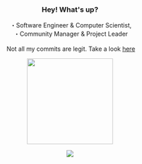 <div align="center">

### Hey! What's up?

&nbsp;・Software Engineer & Computer Scientist,<br> 
&nbsp;・Community Manager & Project Leader<br><br>
&nbsp;Not all my commits are legit. Take a look [here](https://github.com/ghostneast/commit-faker)<br>
</div>

<p align='center'>
<img src="https://media.giphy.com/media/TEnXkcsHrP4YedChhA/giphy.gif" width="200" height="200" frameBorder="0" class="giphy-embed" allowFullScreen></img></p>

<div align='center'>

![](https://komarev.com/ghpvc/?username=ghostneast&color=blue)
<div>

<!-- END LANG TECH-->


